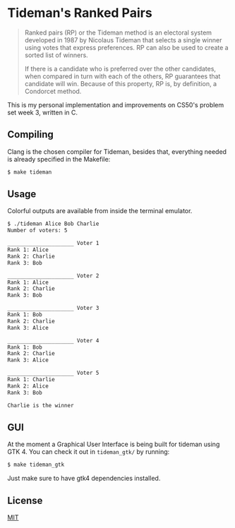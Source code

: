 # Tideman's Ranked Pairs
> Ranked pairs (RP) or the Tideman method is an electoral system developed in 1987 by Nicolaus Tideman that selects a single winner using votes that express preferences. RP can also be used to create a sorted list of winners.
> 
> If there is a candidate who is preferred over the other candidates, when compared in turn with each of the others, RP guarantees that candidate will win. Because of this property, RP is, by definition, a Condorcet method. 

This is my personal implementation and improvements on CS50's problem set week 3, written in C.

## Compiling
Clang is the chosen compiler for Tideman, besides that, everything needed is already specified in the Makefile:
``` bash
$ make tideman
```

## Usage
Colorful outputs are available from inside the terminal emulator.

```bash
$ ./tideman Alice Bob Charlie
Number of voters: 5

_____________________ Voter 1
Rank 1: Alice
Rank 2: Charlie
Rank 3: Bob

_____________________ Voter 2
Rank 1: Alice
Rank 2: Charlie
Rank 3: Bob

_____________________ Voter 3
Rank 1: Bob
Rank 2: Charlie
Rank 3: Alice

_____________________ Voter 4
Rank 1: Bob
Rank 2: Charlie
Rank 3: Alice

_____________________ Voter 5
Rank 1: Charlie
Rank 2: Alice
Rank 3: Bob

Charlie is the winner
```
## GUI
At the moment a Graphical User Interface is being built for tideman using GTK 4. You can check it out in `tideman_gtk/` by running:
```bash
$ make tideman_gtk
```
Just make sure to have gtk4 dependencies installed.

## License
[MIT](https://choosealicense.com/licenses/mit/)
